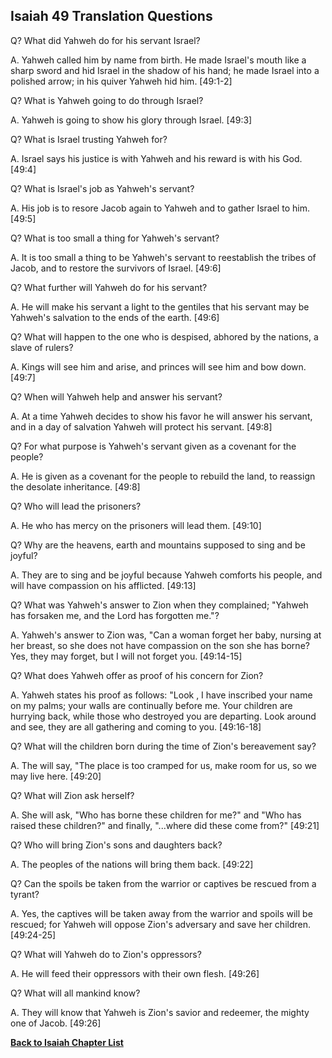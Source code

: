 ## Isaiah 49 Translation Questions ##

Q? What did Yahweh do for his servant Israel?

A. Yahweh called him by name from birth. He made Israel's mouth like a sharp sword and hid Israel in the shadow of his hand; he made Israel into a polished arrow; in his quiver Yahweh hid him. [49:1-2]

Q? What is Yahweh going to do through Israel?

A. Yahweh is going to show his glory through Israel. [49:3]

Q? What is Israel trusting Yahweh for?

A. Israel says his justice is with Yahweh and his reward is with his God. [49:4]

Q? What is Israel's job as Yahweh's servant?

A. His job is to resore Jacob again to Yahweh and to gather Israel to him. [49:5]

Q? What is too small a thing for Yahweh's servant?

A. It is too small a thing to be Yahweh's servant to reestablish the tribes of Jacob, and to restore the survivors of Israel. [49:6]

Q? What further will Yahweh do for his servant?

A. He will make his servant a light to the gentiles that his servant may be Yahweh's salvation to the ends of the earth. [49:6]

Q? What will happen to the one who is despised, abhored by the nations, a slave of rulers?

A. Kings will see him and arise, and princes will see him and bow down. [49:7]

Q? When will Yahweh help and answer his servant?

A. At a time Yahweh decides to show his favor he will answer his servant, and in a day of salvation Yahweh will protect his servant. [49:8]

Q? For what purpose is Yahweh's servant given as a covenant for the people?

A. He is given as a covenant for the people to rebuild the land, to reassign the desolate inheritance. [49:8]

Q? Who will lead the prisoners?

A. He who has mercy on the prisoners will lead them. [49:10]

Q? Why are the heavens, earth and mountains supposed to sing and be joyful?

A. They are to sing and be joyful because Yahweh comforts his people, and will have compassion on his afflicted. [49:13]

Q? What was Yahweh's answer to Zion when they complained; "Yahweh has forsaken me, and the Lord has forgotten me."?

A. Yahweh's answer to Zion was, "Can a woman forget her baby, nursing at her breast, so she does not have compassion on the son she has borne? Yes, they may forget, but I will not forget you. [49:14-15]

Q? What does Yahweh offer as proof of his concern for Zion?

A. Yahweh states his proof as follows: "Look , I have inscribed your name on my palms; your walls are continually before me. Your children are hurrying back, while those who destroyed you are departing. Look around and see, they are all gathering and coming to you. [49:16-18]

Q? What will the children born during the time of Zion's bereavement say?

A. The will say, "The place is too cramped for us, make room for us, so we may live here. [49:20]

Q? What will Zion ask herself?

A. She will ask, "Who has borne these children for me?" and "Who has raised these children?" and finally, "...where did these come from?" [49:21]

Q? Who will bring Zion's sons and daughters back?

A. The peoples of the nations will bring them back. [49:22]

Q? Can the spoils be taken from the warrior or captives be rescued from a tyrant?

A. Yes, the captives will be taken away from the warrior and spoils will be rescued; for Yahweh will oppose Zion's adversary and save her children. [49:24-25]

Q? What will Yahweh do to Zion's oppressors?

A. He will feed their oppressors with their own flesh. [49:26]

Q? What will all mankind know?

A. They will know that Yahweh is Zion's savior and redeemer, the mighty one of Jacob. [49:26]

__[Back to Isaiah Chapter List](./)__

